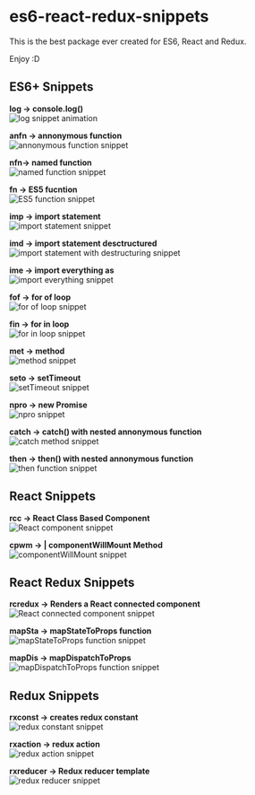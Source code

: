 # es6-react-redux-snippets
This is the best package ever created for ES6, React and Redux.

Enjoy :D


## ES6+ Snippets

**log → console.log()**
<br>
![log snippet animation](./docs/log.gif)

**anfn → annonymous function**
<br>
![annonymous function snippet](./docs/anfn.gif)

**nfn→ named function**
<br>
![named function snippet](./docs/nfn.gif)

**fn → ES5 fucntion**
<br>
![ES5 function snippet](./docs/fn.gif)

**imp → import statement**
<br>
![import statement snippet](./docs/imp.gif)

**imd → import statement desctructured**
<br>
![import statement with destructuring snippet](./docs/imd.gif)

**ime → import everything as**
<br>
![import everything snippet](./docs/ime.gif)

**fof → for of loop**
<br>
![for of loop snippet](./docs/fof.gif)

**fin → for in loop**
<br>
![for in loop snippet](./docs/fin.gif)

**met → method**
<br>
![method snippet](./docs/met.gif)

**seto → setTimeout**
<br>
![setTimeout snippet](./docs/seto.gif)

**npro → new Promise**
<br>
![npro snippet](./docs/npro.gif)

**catch → catch() with nested annonymous function**
<br>
![catch method snippet](./docs/catch.gif)

**then → then() with nested annonymous function**
<br>
![then function snippet](./docs/then.gif)

## React Snippets

**rcc → React Class Based Component**
<br>
![React component snippet](./docs/rcc.gif)

**cpwm → | componentWillMount Method**
<br>
![componentWillMount snippet](./docs/cpwm.gif)

## React Redux Snippets

**rcredux → Renders a React connected component**
<br>
![React connected component snippet](./docs/rcredux.gif)

**mapSta → mapStateToProps function**
<br>
![mapStateToProps function snippet](./docs/mapSta.gif)

**mapDis → mapDispatchToProps**
<br>
![mapDispatchToProps function snippet](./docs/mapDis.gif)

## Redux Snippets

**rxconst → creates redux constant**
<br>
![redux constant snippet](./docs/rxconst.gif)

**rxaction → redux action**
<br>
![redux action snippet](./docs/rxaction.gif)

**rxreducer → Redux reducer template**
<br>
![redux reducer snippet](./docs/rxreducer.gif)
